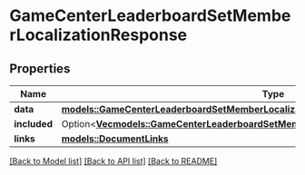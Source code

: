 # GameCenterLeaderboardSetMemberLocalizationResponse

## Properties

Name | Type | Description | Notes
------------ | ------------- | ------------- | -------------
**data** | [**models::GameCenterLeaderboardSetMemberLocalization**](GameCenterLeaderboardSetMemberLocalization.md) |  | 
**included** | Option<[**Vec<models::GameCenterLeaderboardSetMemberLocalizationsResponseIncludedInner>**](GameCenterLeaderboardSetMemberLocalizationsResponse_included_inner.md)> |  | [optional]
**links** | [**models::DocumentLinks**](DocumentLinks.md) |  | 

[[Back to Model list]](../README.md#documentation-for-models) [[Back to API list]](../README.md#documentation-for-api-endpoints) [[Back to README]](../README.md)



